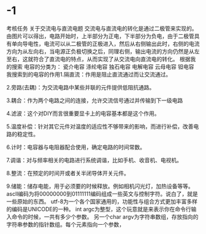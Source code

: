 # -1
考核任务
关于交流电与直流电题
交流电与直流电的转化是通过二极管来实现的。由图片可以得出，电路开始时，上半部分为正电，下半部分为负电，由于二极管具有单向导电性，电流可以从二极管的正极进入，然后从右侧输出此时，右侧的电流方向为从左向右，当电源正负极切换之后，同理右侧，输出电流的方向仍然是从左至右，这就符合了直流电的特点，从而实现了从交流电向直流电的转化。
根据我的搜索
电容的分类为：
瓷介电容 涤纶电容 独石电容 电解电容 云母电容 钽电容
我搜索到的电容的作用1.隔直流：作用是阻止直流通过而让交流通过。

2.旁路(去耦)：为交流电路中某些并联的元件提供低阻抗通路。

3.耦合：作为两个电路之间的连接，允许交流信号通过并传输到下一级电路

4.滤波：这个对DIY而言很重要显卡上的电容基本都是这个作用。

5.温度补偿：针对其它元件对温度的适应性不够带来的影响，而进行补偿，改善电路的稳定性。

6.计时：电容器与电阻器配合使用，确定电路的时间常数。

7.调谐：对与频率相关的电路进行系统调谐，比如手机、收音机、电视机。

8.整流：在预定的时间开或者关半闭导体开关元件。

9.储能：储存电能，用于必须要的时候释放。例如相机闪光灯，加热设备等等。
ascll编码为将00000000到01111111编码组成一些英文与控制字符。说白了，就是一些原始的东西。
utf-8为一个各个国家通用的，功能性与组合方式更加丰富多样的编码是UNICODE的一种。
int argc为整型，这个玩意就是来表示你在命令行输入命令的时候，一共有多少个参数。
另一个char argv为字符串数组，存放指向的字符串参数的指针数组。每个元素指向一个参数，
